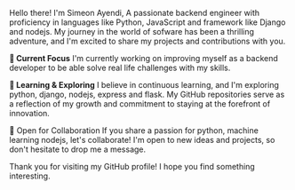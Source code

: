 Hello there! I'm Simeon Ayendi, A passionate backend engineer with proficiency in languages like Python, JavaScript and framework like Django and nodejs.
My journey in the world of sofware has been a thrilling adventure, and I'm excited to share my projects and contributions with you.

**🔭 Current Focus**
I'm currently working on improving myself as a backend developer to be able solve real life challenges with my skills.

**🌱 Learning & Exploring**
I believe in continuous learning, and I'm  exploring python, django, nodejs, express and flask. My GitHub repositories serve as a reflection of my growth and commitment to staying at the forefront of innovation.

🤝 Open for Collaboration
If you share a passion for python, machine learning nodejs, let's collaborate! I'm open to new ideas and projects, so don't hesitate to drop me a message.

Thank you for visiting my GitHub profile! I hope you find something interesting.